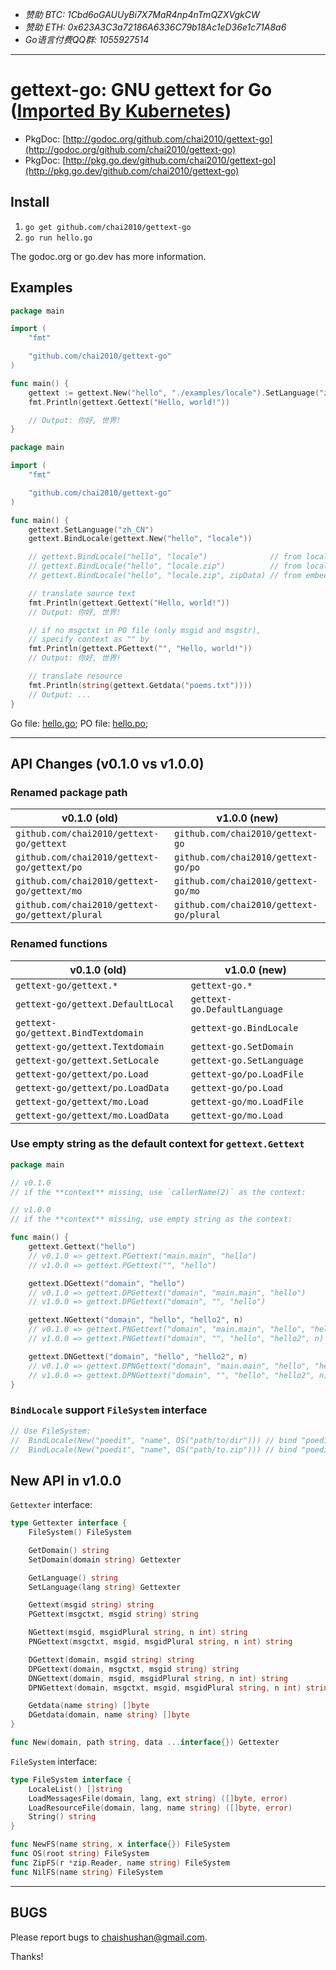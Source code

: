 - *赞助 BTC: 1Cbd6oGAUUyBi7X7MaR4np4nTmQZXVgkCW*
- *赞助 ETH: 0x623A3C3a72186A6336C79b18Ac1eD36e1c71A8a6*
- *Go语言付费QQ群: 1055927514*

----

# gettext-go: GNU gettext for Go ([Imported By Kubernetes](https://pkg.go.dev/github.com/chai2010/gettext-go@v0.1.0/gettext?tab=importedby))

- PkgDoc: [http://godoc.org/github.com/chai2010/gettext-go](http://godoc.org/github.com/chai2010/gettext-go)
- PkgDoc: [http://pkg.go.dev/github.com/chai2010/gettext-go](http://pkg.go.dev/github.com/chai2010/gettext-go)

## Install

1. `go get github.com/chai2010/gettext-go`
2. `go run hello.go`

The godoc.org or go.dev has more information.

## Examples

```Go
package main

import (
	"fmt"

	"github.com/chai2010/gettext-go"
)

func main() {
	gettext := gettext.New("hello", "./examples/locale").SetLanguage("zh_CN")
	fmt.Println(gettext.Gettext("Hello, world!"))

	// Output: 你好, 世界!
}
```

```Go
package main

import (
	"fmt"

	"github.com/chai2010/gettext-go"
)

func main() {
	gettext.SetLanguage("zh_CN")
	gettext.BindLocale(gettext.New("hello", "locale"))

	// gettext.BindLocale("hello", "locale")              // from locale dir
	// gettext.BindLocale("hello", "locale.zip")          // from locale zip file
	// gettext.BindLocale("hello", "locale.zip", zipData) // from embedded zip data

	// translate source text
	fmt.Println(gettext.Gettext("Hello, world!"))
	// Output: 你好, 世界!

	// if no msgctxt in PO file (only msgid and msgstr),
	// specify context as "" by
	fmt.Println(gettext.PGettext("", "Hello, world!"))
	// Output: 你好, 世界!

	// translate resource
	fmt.Println(string(gettext.Getdata("poems.txt"))))
	// Output: ...
}
```

Go file: [hello.go](https://github.com/chai2010/gettext-go/blob/master/examples/hello.go); PO file: [hello.po](https://github.com/chai2010/gettext-go/blob/master/examples/locale/default/LC_MESSAGES/hello.po);

----

## API Changes (v0.1.0 vs v1.0.0)

### Renamed package path

| v0.1.0 (old)                                    | v1.0.0 (new)                            |
| ----------------------------------------------- | --------------------------------------- |
| `github.com/chai2010/gettext-go/gettext`        | `github.com/chai2010/gettext-go`        |
| `github.com/chai2010/gettext-go/gettext/po`     | `github.com/chai2010/gettext-go/po`     |
| `github.com/chai2010/gettext-go/gettext/mo`     | `github.com/chai2010/gettext-go/mo`     |
| `github.com/chai2010/gettext-go/gettext/plural` | `github.com/chai2010/gettext-go/plural` |

### Renamed functions

| v0.1.0 (old)                       | v1.0.0 (new)                |
| ---------------------------------- | --------------------------- |
| `gettext-go/gettext.*`             | `gettext-go.*`              |
| `gettext-go/gettext.DefaultLocal`  | `gettext-go.DefaultLanguage`|
| `gettext-go/gettext.BindTextdomain`| `gettext-go.BindLocale`     |
| `gettext-go/gettext.Textdomain`    | `gettext-go.SetDomain`      |
| `gettext-go/gettext.SetLocale`     | `gettext-go.SetLanguage`    |
| `gettext-go/gettext/po.Load`       | `gettext-go/po.LoadFile`    |
| `gettext-go/gettext/po.LoadData`   | `gettext-go/po.Load`        |
| `gettext-go/gettext/mo.Load`       | `gettext-go/mo.LoadFile`    |
| `gettext-go/gettext/mo.LoadData`   | `gettext-go/mo.Load`        |

### Use empty string as the default context for `gettext.Gettext`

```go
package main

// v0.1.0
// if the **context** missing, use `callerName(2)` as the context:

// v1.0.0
// if the **context** missing, use empty string as the context:

func main() {
	gettext.Gettext("hello")          
	// v0.1.0 => gettext.PGettext("main.main", "hello")
	// v1.0.0 => gettext.PGettext("", "hello")

	gettext.DGettext("domain", "hello")
	// v0.1.0 => gettext.DPGettext("domain", "main.main", "hello")
	// v1.0.0 => gettext.DPGettext("domain", "", "hello")

	gettext.NGettext("domain", "hello", "hello2", n)
	// v0.1.0 => gettext.PNGettext("domain", "main.main", "hello", "hello2", n)
	// v1.0.0 => gettext.PNGettext("domain", "", "hello", "hello2", n)

	gettext.DNGettext("domain", "hello", "hello2", n)
	// v0.1.0 => gettext.DPNGettext("domain", "main.main", "hello", "hello2", n)
	// v1.0.0 => gettext.DPNGettext("domain", "", "hello", "hello2", n)
}
```

### `BindLocale` support `FileSystem` interface

```go
// Use FileSystem:
//	BindLocale(New("poedit", "name", OS("path/to/dir"))) // bind "poedit" domain
//	BindLocale(New("poedit", "name", OS("path/to.zip"))) // bind "poedit" domain
```

## New API in v1.0.0

`Gettexter` interface:

```go
type Gettexter interface {
	FileSystem() FileSystem

	GetDomain() string
	SetDomain(domain string) Gettexter

	GetLanguage() string
	SetLanguage(lang string) Gettexter

	Gettext(msgid string) string
	PGettext(msgctxt, msgid string) string

	NGettext(msgid, msgidPlural string, n int) string
	PNGettext(msgctxt, msgid, msgidPlural string, n int) string

	DGettext(domain, msgid string) string
	DPGettext(domain, msgctxt, msgid string) string
	DNGettext(domain, msgid, msgidPlural string, n int) string
	DPNGettext(domain, msgctxt, msgid, msgidPlural string, n int) string

	Getdata(name string) []byte
	DGetdata(domain, name string) []byte
}

func New(domain, path string, data ...interface{}) Gettexter
```

`FileSystem` interface:

```go
type FileSystem interface {
	LocaleList() []string
	LoadMessagesFile(domain, lang, ext string) ([]byte, error)
	LoadResourceFile(domain, lang, name string) ([]byte, error)
	String() string
}

func NewFS(name string, x interface{}) FileSystem
func OS(root string) FileSystem
func ZipFS(r *zip.Reader, name string) FileSystem
func NilFS(name string) FileSystem
```

----

## BUGS

Please report bugs to <chaishushan@gmail.com>.

Thanks!
